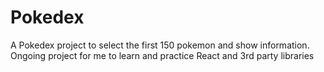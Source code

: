# Pokedex

A Pokedex project to select the first 150 pokemon and show information. Ongoing project for me to learn and practice React and 3rd party libraries

